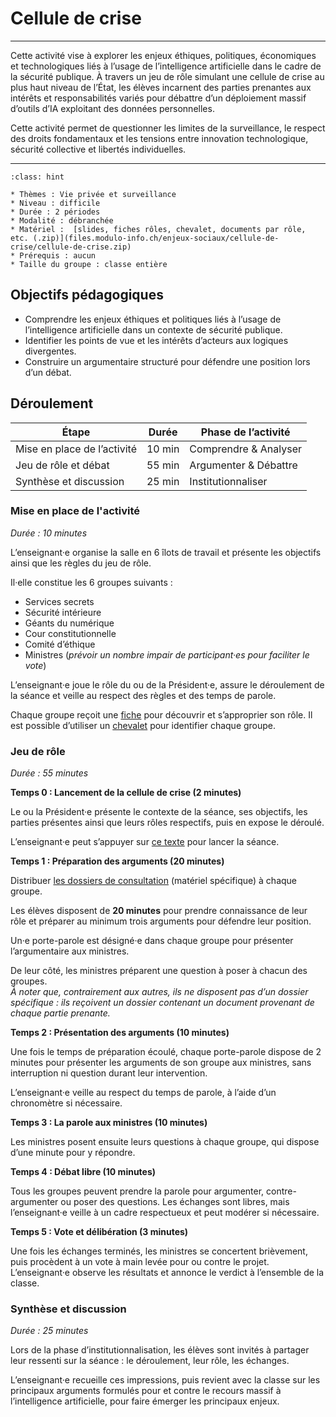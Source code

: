 # Cellule de crise

---- 

Cette activité vise à explorer les enjeux éthiques, politiques, économiques et technologiques liés à l’usage de l’intelligence artificielle dans le cadre de la sécurité publique. À travers un jeu de rôle simulant une cellule de crise au plus haut niveau de l’État, les élèves incarnent des parties prenantes aux intérêts et responsabilités variés pour débattre d’un déploiement massif d’outils d’IA exploitant des données personnelles. 

Cette activité permet de questionner les limites de la surveillance, le respect des droits fondamentaux et les tensions entre innovation technologique, sécurité collective et libertés individuelles.

---- 

```{admonition} Cellule de crise
:class: hint

* Thèmes : Vie privée et surveillance
* Niveau : difficile
* Durée : 2 périodes
* Modalité : débranchée
* Matériel :  [slides, fiches rôles, chevalet, documents par rôle, etc. (.zip)](files.modulo-info.ch/enjeux-sociaux/cellule-de-crise/cellule-de-crise.zip) 
* Prérequis : aucun
* Taille du groupe : classe entière

```

## Objectifs pédagogiques

* Comprendre les enjeux éthiques et politiques liés à l’usage de l’intelligence artificielle dans un contexte de sécurité publique.
* Identifier les points de vue et les intérêts d’acteurs aux logiques divergentes.
* Construire un argumentaire structuré pour défendre une position lors d’un débat.


## Déroulement

| Étape                   | Durée    | Phase de l’activité       |
|-------------------------|----------|----------------------------|
| Mise en place de l’activité | 10 min   | Comprendre & Analyser     |
| Jeu de rôle et débat        | 55 min   | Argumenter & Débattre     |
| Synthèse et discussion      | 25 min   | Institutionnaliser        |


### Mise en place de l'activité 

*Durée : 10 minutes*

L’enseignant·e organise la salle en 6 îlots de travail et présente les objectifs ainsi que les règles du jeu de rôle.

Il·elle constitue les 6 groupes suivants :

* Services secrets
* Sécurité intérieure
* Géants du numérique
* Cour constitutionnelle
* Comité d’éthique
* Ministres (*prévoir un nombre impair de participant·es pour faciliter le vote*)

L’enseignant·e joue le rôle du ou de la Président·e, assure le déroulement de la séance et veille au respect des règles et des temps de parole.

Chaque groupe reçoit une [fiche](files.modulo-info.ch/enjeux-sociaux/cellule-de-crise/fiches-roles.pdf) pour découvrir et s’approprier son rôle. Il est possible d’utiliser un [chevalet](files.modulo-info.ch/enjeux-sociaux/cellule-de-crise/chevalets.pdf) pour identifier chaque groupe.


### Jeu de rôle 

*Durée : 55 minutes*

**Temps 0 : Lancement de la cellule de crise (2 minutes)**

Le ou la Président·e présente le contexte de la séance, ses objectifs, les parties présentes ainsi que leurs rôles respectifs, puis en expose le déroulé.

L’enseignant·e peut s’appuyer sur [ce texte](files.modulo-info.ch/enjeux-sociaux/cellule-de-crise/president-e.pdf) pour lancer la séance.

**Temps 1 : Préparation des arguments (20 minutes)**

Distribuer [les dossiers de consultation](files.modulo-info.ch/enjeux-sociaux/cellule-de-crise/dossiers-roles.zip) (matériel spécifique) à chaque groupe. 

Les élèves disposent de **20 minutes** pour prendre connaissance de leur rôle et préparer au minimum trois arguments pour défendre leur position. 

Un·e porte-parole est désigné·e dans chaque groupe pour présenter l’argumentaire aux ministres.

De leur côté, les ministres préparent une question à poser à chacun des groupes. 
<br>
*À noter que, contrairement aux autres, ils ne disposent pas d’un dossier spécifique : ils reçoivent un dossier contenant un document provenant de chaque partie prenante.*

**Temps 2 : Présentation des arguments (10 minutes)**

Une fois le temps de préparation écoulé, chaque porte-parole dispose de 2 minutes pour présenter les arguments de son groupe aux ministres, sans interruption ni question durant leur intervention.

L’enseignant·e veille au respect du temps de parole, à l’aide d’un chronomètre si nécessaire.

**Temps 3 : La parole aux ministres (10 minutes)**

Les ministres posent ensuite leurs questions à chaque groupe, qui dispose d’une minute pour y répondre. 

**Temps 4 : Débat libre (10 minutes)**

Tous les groupes peuvent prendre la parole pour argumenter, contre-argumenter ou poser des questions. Les échanges sont libres, mais l’enseignant·e veille à un cadre respectueux et peut modérer si nécessaire.

**Temps 5 : Vote et délibération (3 minutes)** 

Une fois les échanges terminés, les ministres se concertent brièvement, puis procèdent à un vote à main levée pour ou contre le projet. L’enseignant·e observe les résultats et annonce le verdict à l’ensemble de la classe.

### Synthèse et discussion

*Durée : 25 minutes*

Lors de la phase d’institutionnalisation, les élèves sont invités à partager leur ressenti sur la séance : le déroulement, leur rôle, les échanges. 

L’enseignant·e recueille ces impressions, puis revient avec la classe sur les principaux arguments formulés pour et contre le recours massif à l’intelligence artificielle, pour faire émerger les principaux enjeux.

